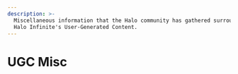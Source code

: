 ```yaml
---
description: >-
  Miscellaneous information that the Halo community has gathered surrounding
  Halo Infinite's User-Generated Content.
---
```


# UGC Misc

